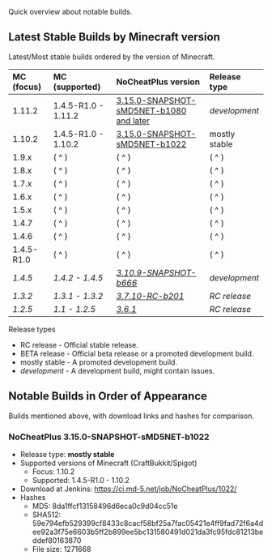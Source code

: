Quick overview about notable builds.

## Latest Stable Builds by Minecraft version

Latest/Most stable builds ordered by the version of Minecraft.

| MC (focus)    | MC (supported) | NoCheatPlus version | Release type |
| :-------------| :------------- | :------------------ | :----------- |
| 1.11.2 | 1.4.5-R1.0 - 1.11.2 | [3.15.0-SNAPSHOT-sMD5NET-b1080 and later](https://ci.md-5.net/job/NoCheatPlus) | _development_ |
| 1.10.2 | 1.4.5-R1.0 - 1.10.2 | [3.15.0-SNAPSHOT-sMD5NET-b1022](https://github.com/NoCheatPlus/Docs/wiki/Notable-Builds#nocheatplus-3150-snapshot-smd5net-b1022) | mostly stable |
| 1.9.x | ( ^ ) | ( ^ ) | ( ^ ) |
| 1.8.x | ( ^ ) | ( ^ ) | ( ^ ) |
| 1.7.x | ( ^ ) | ( ^ ) | ( ^ ) |
| 1.6.x | ( ^ ) | ( ^ ) | ( ^ ) |
| 1.5.x | ( ^ ) | ( ^ ) | ( ^ ) |
| 1.4.7 | ( ^ ) | ( ^ ) | ( ^ ) |
| 1.4.6 | ( ^ ) | ( ^ ) | ( ^ ) |
| 1.4.5-R1.0 | ( ^ ) | ( ^ ) | ( ^ ) |
| _1.4.5_ | _1.4.2 - 1.4.5_ |  _[3.10.9-SNAPSHOT-b666](https://ci.md-5.net/job/NoCheatPlus/666/)_ | _development_ |
| _1.3.2_ | _1.3.1 - 1.3.2_ | _[3.7.10-RC-b201](https://dev.bukkit.org/bukkit-plugins/nocheatplus/files/33-nocheat-plus-3-7-10-rc-b201/)_ | _RC release_ |
| _1.2.5_ | _1.1 - 1.2.5_ | _[3.6.1](https://dev.bukkit.org/bukkit-plugins/nocheatplus/files/23-nocheat-plus-v3-6-1-1-1-1-2-5/)_ | _RC release_ |

Release types
* RC release - Official stable release.
* BETA release - Official beta release or a promoted development build.
* mostly stable - A promoted development build.
* _development_ - A development build, might contain issues.

## Notable Builds in Order of Appearance

Builds mentioned above, with download links and hashes for comparison.

### NoCheatPlus 3.15.0-SNAPSHOT-sMD5NET-b1022
* Release type: **mostly stable**
* Supported versions of Minecraft (CraftBukkit/Spigot)
    * Focus: 1.10.2
    * Supported: 1.4.5-R1.0 - 1.10.2
* Download at Jenkins: https://ci.md-5.net/job/NoCheatPlus/1022/
* Hashes
    * MD5: 8da1ffcf13158496d6eca0c9d04cc51e
    * SHA512: 59e794efb529399cf8433c8cacf58bf25a7fac05421e4ff9fad72f6a4dee92a3f75e6603b5ff2b899ee5bc131580491d021da3fc95fdc81213beddef80163870
    * File size: 1271668
